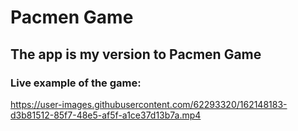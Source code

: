 # Pacmen Game

## The app is my version to Pacmen Game

### Live example of the game:

https://user-images.githubusercontent.com/62293320/162148183-d3b81512-85f7-48e5-af5f-a1ce37d13b7a.mp4


